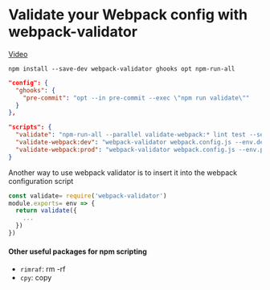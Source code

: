 # Validate your Webpack config with webpack-validator
[Video](https://egghead.io/lessons/tools-validate-your-webpack-config-with-webpack-validator)

```
npm install --save-dev webpack-validator ghooks opt npm-run-all
```

```json
"config": {
  "ghooks": {
    "pre-commit": "opt --in pre-commit --exec \"npm run validate\""
  }
},

"scripts": {
  "validate": "npm-run-all --parallel validate-webpack:* lint test --serial check-coverage",
  "validate-webpack:dev": "webpack-validator webpack.config.js --env.dev",
  "validate-webpack:prod": "webpack-validator webpack.config.js --env.prod"  
}
```

Another way to use webpack validator is to insert it into the webpack configuration script
```js
const validate= require('webpack-validator')
module.exports= env => {
  return validate({
    ...
  })
})
```

#### Other useful packages for npm scripting
- ``rimraf``: rm -rf
- ``cpy``: copy
